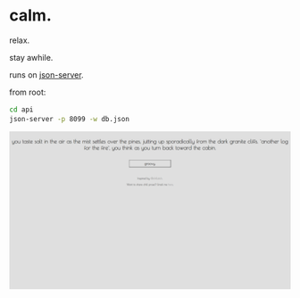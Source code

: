 # calm.
relax.

stay awhile.

runs on [json-server](https://github.com/typicode/json-server).

from root:
```bash
cd api
json-server -p 8099 -w db.json
```
![](./project.png)